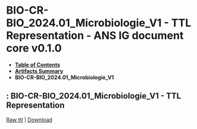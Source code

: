 # BIO-CR-BIO_2024.01_Microbiologie_V1 - TTL Representation - ANS IG document core v0.1.0

* [**Table of Contents**](toc.md)
* [**Artifacts Summary**](artifacts.md)
* **BIO-CR-BIO_2024.01_Microbiologie_V1**

## : BIO-CR-BIO_2024.01_Microbiologie_V1 - TTL Representation

[Raw ttl](Binary-BIO-CR-BIO-2024.01-Microbiologie-V1.ttl) | [Download](Binary-BIO-CR-BIO-2024.01-Microbiologie-V1.ttl)

